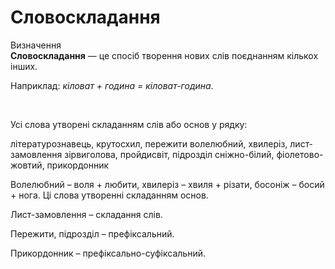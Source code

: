# Словоскладання

<div class="eoz-wrap">
<span class="eoz">Визначення</span>
<div class="eoz-text">
<b>Словоскладання</b> — це спосiб творення нових слiв поєднанням кiлькох iнших.
</div>
</div>


Наприклад: <i>кiловат + година = кiловат-година</i>.

<br>
<quiz correctLabel="correct" incorrectLabel="incorrect" checkLabel="check">
    <question text="">
       <p>Усі слова утворені складанням слів або основ у рядку:</p>
        <answer correct>літературознавець, крутосхил, пережити</answer>
        <answer>волелюбний, хвилеріз, лист-замовлення</answer>
        <answer>зірвиголова, пройдисвіт, підрозділ</answer>
        <answer>сніжно-білий, фіолетово-жовтий, прикордонник</answer>
        <explanation>
      <p> Волелюбний – воля + любити, хвилеріз – хвиля + різати, босоніж – босий + нога. Ці слова утворенні складанням основ. </p>
<p>Лист-замовлення – складання слів. </p>
<p>Пережити, підрозділ – префіксальний.</p>
<p>Прикордонник – префіксально-суфіксальний.</p>
        <explanation>
    </question>
</quiz>